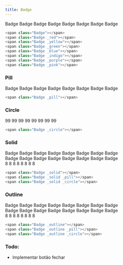 ```yaml
---
title: Badge
---
```


<div example>
    <div class="content">
        <span class="Badge">Badge</span>
        <span class="Badge _red">Badge</span>
        <span class="Badge _yellow">Badge</span>
        <span class="Badge _green">Badge</span>
        <span class="Badge _blue">Badge</span>
        <span class="Badge _indigo">Badge</span>
        <span class="Badge _purple">Badge</span>
        <span class="Badge _pink">Badge</span>
    </div>
</div>

```php
<span class="Badge"></span>
<span class="Badge _red"></span>
<span class="Badge _yellow"></span>
<span class="Badge _green"></span>
<span class="Badge _blue"></span>
<span class="Badge _indigo"></span>
<span class="Badge _purple"></span>
<span class="Badge _pink"></span>
```

### Pill
<div example>
    <span class="Badge _pill">Badge</span>
    <span class="Badge _pill _red">Badge</span>
    <span class="Badge _pill _yellow">Badge</span>
    <span class="Badge _pill _green">Badge</span>
    <span class="Badge _pill _blue">Badge</span>
    <span class="Badge _pill _indigo">Badge</span>
    <span class="Badge _pill _purple">Badge</span>
    <span class="Badge _pill _pink">Badge</span>
</div>

```php
<span class="Badge _pill"></span>
```

### Circle
<div example>
    <span class="Badge _circle">99</span>
    <span class="Badge _circle _red">99</span>
    <span class="Badge _circle _yellow">99</span>
    <span class="Badge _circle _green">99</span>
    <span class="Badge _circle _blue">99</span>
    <span class="Badge _circle _indigo">99</span>
    <span class="Badge _circle _purple">99</span>
    <span class="Badge _circle _pink">99</span>
</div>

```php
<span class="Badge _circle"></span>
```

### Solid
<div example>
    <div class="_mb">
        <span class="Badge _solid">Badge</span>
        <span class="Badge _solid _red">Badge</span>
        <span class="Badge _solid _yellow">Badge</span>
        <span class="Badge _solid _green">Badge</span>
        <span class="Badge _solid _blue">Badge</span>
        <span class="Badge _solid _indigo">Badge</span>
        <span class="Badge _solid _purple">Badge</span>
        <span class="Badge _solid _pink">Badge</span>
    </div>
    <div class="_mb">
        <span class="Badge _pill _solid">Badge</span>
        <span class="Badge _pill _solid _red">Badge</span>
        <span class="Badge _pill _solid _yellow">Badge</span>
        <span class="Badge _pill _solid _green">Badge</span>
        <span class="Badge _pill _solid _blue">Badge</span>
        <span class="Badge _pill _solid _indigo">Badge</span>
        <span class="Badge _pill _solid _purple">Badge</span>
        <span class="Badge _pill _solid _pink">Badge</span>
    </div>
    <div>
        <span class="Badge _circle _solid">8</span>
        <span class="Badge _circle _solid _red">8</span>
        <span class="Badge _circle _solid _yellow">8</span>
        <span class="Badge _circle _solid _green">8</span>
        <span class="Badge _circle _solid _blue">8</span>
        <span class="Badge _circle _solid _indigo">8</span>
        <span class="Badge _circle _solid _purple">8</span>
        <span class="Badge _circle _solid _pink">8</span>
    </div>
</div>

```php
<span class="Badge _solid"></span>
<span class="Badge _solid _pill"></span>
<span class="Badge _solid _circle"></span>
```

### Outline
<div example>
    <div class="_mb">
        <span class="Badge _outline">Badge</span>
        <span class="Badge _outline _red">Badge</span>
        <span class="Badge _outline _yellow">Badge</span>
        <span class="Badge _outline _green">Badge</span>
        <span class="Badge _outline _blue">Badge</span>
        <span class="Badge _outline _indigo">Badge</span>
        <span class="Badge _outline _purple">Badge</span>
        <span class="Badge _outline _pink">Badge</span>
    </div>
    <div class="_mb">
        <span class="Badge _pill _outline">Badge</span>
        <span class="Badge _pill _outline _red">Badge</span>
        <span class="Badge _pill _outline _yellow">Badge</span>
        <span class="Badge _pill _outline _green">Badge</span>
        <span class="Badge _pill _outline _blue">Badge</span>
        <span class="Badge _pill _outline _indigo">Badge</span>
        <span class="Badge _pill _outline _purple">Badge</span>
        <span class="Badge _pill _outline _pink">Badge</span>
    </div>
    <div>
        <span class="Badge _circle _outline">8</span>
        <span class="Badge _circle _outline _red">8</span>
        <span class="Badge _circle _outline _yellow">8</span>
        <span class="Badge _circle _outline _green">8</span>
        <span class="Badge _circle _outline _blue">8</span>
        <span class="Badge _circle _outline _indigo">8</span>
        <span class="Badge _circle _outline _purple">8</span>
        <span class="Badge _circle _outline _pink">8</span>
    </div>
</div>

```php
<span class="Badge _outline"></span>
<span class="Badge _outline _pill"></span>
<span class="Badge _outline _circle"></span>
```

### Todo:
- Implementar botão fechar
